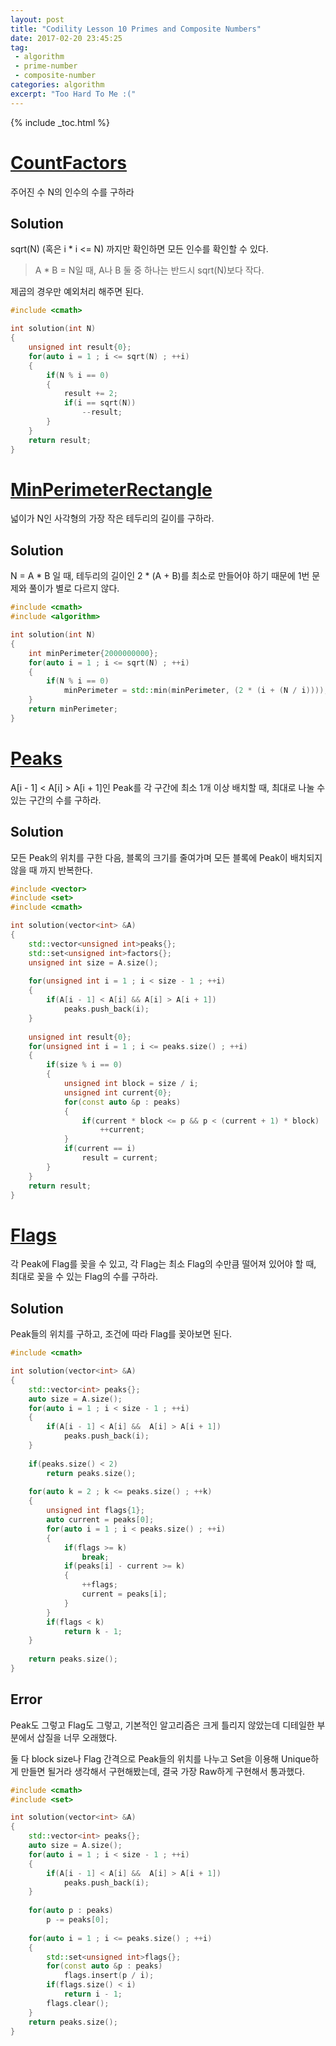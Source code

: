 ```yaml
---
layout: post
title: "Codility Lesson 10 Primes and Composite Numbers"
date: 2017-02-20 23:45:25
tag:
 - algorithm
 - prime-number
 - composite-number
categories: algorithm
excerpt: "Too Hard To Me :("
---
```

{% include _toc.html %}

#  [CountFactors](https://codility.com/programmers/lessons/10-prime_and_composite_numbers/count_factors/)

주어진 수 N의 인수의 수를 구하라

## Solution

sqrt(N) (혹은 i * i <= N) 까지만 확인하면 모든 인수를 확인할 수 있다.

> A * B = N일 때, A나 B 둘 중 하나는 반드시 sqrt(N)보다 작다.

제곱의 경우만 예외처리 해주면 된다.

```c++
#include <cmath>

int solution(int N) 
{
    unsigned int result{0};
    for(auto i = 1 ; i <= sqrt(N) ; ++i)
    {
        if(N % i == 0)
        {
            result += 2;
            if(i == sqrt(N))
                --result;
        }
    }
    return result;
}
```



#  [MinPerimeterRectangle](https://codility.com/programmers/lessons/10-prime_and_composite_numbers/min_perimeter_rectangle/)

넓이가 N인 사각형의 가장 작은 테두리의 길이를 구하라.

## Solution

N = A * B 일 때, 테두리의 길이인 2 * (A + B)를 최소로 만들어야 하기 때문에 1번 문제와 풀이가 별로 다르지 않다.

```c++
#include <cmath>
#include <algorithm>

int solution(int N) 
{
    int minPerimeter{2000000000};
    for(auto i = 1 ; i <= sqrt(N) ; ++i)
    {
        if(N % i == 0)
            minPerimeter = std::min(minPerimeter, (2 * (i + (N / i))));
    }
    return minPerimeter;
}
```

# [Peaks](https://codility.com/programmers/lessons/10-prime_and_composite_numbers/peaks/)

A[i - 1] < A[i] > A[i + 1]인 Peak를 각 구간에 최소 1개 이상 배치할 때, 최대로 나눌 수 있는 구간의 수를 구하라.

## Solution

모든 Peak의 위치를 구한 다음, 블록의 크기를 줄여가며 모든 블록에 Peak이 배치되지 않을 때 까지 반복한다.

```c++
#include <vector>
#include <set>
#include <cmath>

int solution(vector<int> &A) 
{
    std::vector<unsigned int>peaks{};
    std::set<unsigned int>factors{};
    unsigned int size = A.size();
    
    for(unsigned int i = 1 ; i < size - 1 ; ++i)
    {
        if(A[i - 1] < A[i] && A[i] > A[i + 1])
            peaks.push_back(i);
    }
    
    unsigned int result{0};
    for(unsigned int i = 1 ; i <= peaks.size() ; ++i)
    {   
        if(size % i == 0)
        {
            unsigned int block = size / i;
            unsigned int current{0};
            for(const auto &p : peaks)
            {
                if(current * block <= p && p < (current + 1) * block)
                    ++current;
            }
            if(current == i)
                result = current;
        }
    }
    return result;
}
```





# [Flags](https://codility.com/programmers/lessons/10-prime_and_composite_numbers/flags/)

각 Peak에 Flag를 꽂을 수 있고, 각 Flag는 최소 Flag의 수만큼 떨어져 있어야 할 때, 최대로 꽂을 수 있는 Flag의 수를 구하라.

## Solution

Peak들의 위치를 구하고, 조건에 따라 Flag를 꽂아보면 된다.

```c++
#include <cmath>

int solution(vector<int> &A) 
{
    std::vector<int> peaks{};
    auto size = A.size();
    for(auto i = 1 ; i < size - 1 ; ++i)
    {
        if(A[i - 1] < A[i] &&  A[i] > A[i + 1])
            peaks.push_back(i);
    }
    
    if(peaks.size() < 2)
        return peaks.size();
    
    for(auto k = 2 ; k <= peaks.size() ; ++k)
    {
        unsigned int flags{1};
        auto current = peaks[0];
        for(auto i = 1 ; i < peaks.size() ; ++i)
        {
            if(flags >= k)
                break;
            if(peaks[i] - current >= k)
            {
                ++flags;
                current = peaks[i];
            }
        }
        if(flags < k)
            return k - 1;
    }
    
    return peaks.size();
}
```

## Error

Peak도 그렇고 Flag도 그렇고, 기본적인 알고리즘은 크게 틀리지 않았는데 디테일한 부분에서 삽질을 너무 오래했다.

둘 다 block size나 Flag 간격으로 Peak들의 위치를 나누고 Set을 이용해 Unique하게 만들면 될거라 생각해서 구현해봤는데, 결국 가장 Raw하게 구현해서 통과했다.

```c++
#include <cmath>
#include <set>

int solution(vector<int> &A) 
{
    std::vector<int> peaks{};
    auto size = A.size();
    for(auto i = 1 ; i < size - 1 ; ++i)
    {
        if(A[i - 1] < A[i] &&  A[i] > A[i + 1])
            peaks.push_back(i);
    }
    
    for(auto p : peaks)
        p -= peaks[0];
    
    for(auto i = 1 ; i <= peaks.size() ; ++i)
    {   
        std::set<unsigned int>flags{};
        for(const auto &p : peaks)
            flags.insert(p / i);
        if(flags.size() < i)
            return i - 1;
        flags.clear();
    }
    return peaks.size();
}
```

